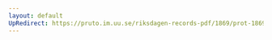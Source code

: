 ```yaml
---
layout: default
UpRedirect: https://pruto.im.uu.se/riksdagen-records-pdf/1869/prot-1869--fk--512/prot-1869--fk--512_040.pdf
---
```

